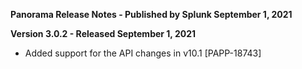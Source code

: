 **Panorama Release Notes - Published by Splunk September 1, 2021**


**Version 3.0.2 - Released September 1, 2021**

* Added support for the API changes in v10.1 [PAPP-18743]
